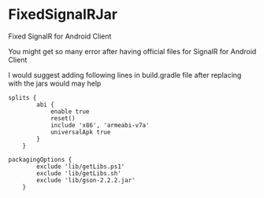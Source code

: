 # FixedSignalRJar
Fixed SignalR for Android Client

You might get so many error after having official files for SignalR for Android Client

I would suggest adding following lines in build.gradle file after replacing with the jars would may help

```
splits {
        abi {
            enable true
            reset()
            include 'x86', 'armeabi-v7a'
            universalApk true
        }
    }

packagingOptions {
        exclude 'lib/getLibs.ps1'
        exclude 'lib/getLibs.sh'
        exclude 'lib/gson-2.2.2.jar'
    }
```
